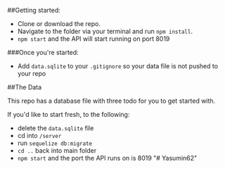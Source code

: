 ##Getting started:

- Clone or download the repo.
- Navigate to the folder via your terminal and run `npm install`.
- `npm start` and the API will start running on port 8019


###Once you're started:

- Add `data.sqlite` to your `.gitignore` so your data file is not pushed to your repo


##The Data

This repo has a database file with three todo for you to get started with.

If you'd like to start fresh, to the following:

- delete the `data.sqlite` file
- cd into `/server`
- run `sequelize db:migrate`
- `cd ..` back into main folder
- `npm start` and the port the API runs on is 8019
"# Yasumin62" 
